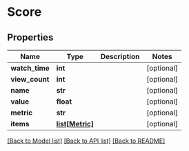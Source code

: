 # Score

## Properties
Name | Type | Description | Notes
------------ | ------------- | ------------- | -------------
**watch_time** | **int** |  | [optional] 
**view_count** | **int** |  | [optional] 
**name** | **str** |  | [optional] 
**value** | **float** |  | [optional] 
**metric** | **str** |  | [optional] 
**items** | [**list[Metric]**](Metric.md) |  | [optional] 

[[Back to Model list]](../README.md#documentation-for-models) [[Back to API list]](../README.md#documentation-for-api-endpoints) [[Back to README]](../README.md)


